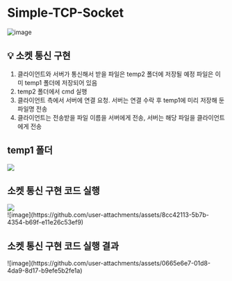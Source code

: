 # Simple-TCP-Socket

![image](https://github.com/user-attachments/assets/67ce0347-1a9e-4cb6-9d6a-44788d2ca1d1)

<aside>
<h2>💡  소켓 통신 구현</h2>

1. 클라이언트와 서버가 통신해서 받을 파일은 temp2 폴더에 저장될 예정 파일은 이미 temp1 폴더에 저장되어 있음
2. temp2 폴더에서 cmd 실행
3. 클라이언트 측에서 서버에 연결 요청. 서버는 연결 수락 후 temp1에 미리 저장해 둔 파일명 전송
4. 클라이언트는 전송받을 파일 이름을 서버에게 전송, 서버는 해당 파일을 클라이언트에게 전송
</aside>

<h2>temp1 폴더</h2>
<img src="https://github.com/user-attachments/assets/b773e938-b0e7-4a4a-b8cd-8728355fb992">
<br/>

<h2>소켓 통신 구현 코드 실행</h2>
<img src="https://github.com/user-attachments/assets/c192e4be-0d6e-4111-ae36-f33127cc9a03">
<br/>
![image](https://github.com/user-attachments/assets/8cc42113-5b7b-4354-b69f-e11e26c53ef9)
<br/>

<h2>소켓 통신 구현 코드 실행 결과</h2>
![image](https://github.com/user-attachments/assets/0665e6e7-01d8-4da9-8d17-b9efe5b2fe1a)

